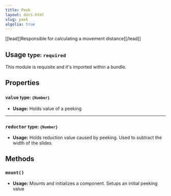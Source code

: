 ```yaml
---
title: Peek
layout: docs.html
slug: peek
algolia: true
---
```


[[lead]]Responsible for calculating a movement distance[[/lead]]

## Usage <small>type: `required`</small>

This module is requisite and it's imported within a bundle.

## Properties

### `value` <small>type: `{Number}`</small>

- **Usage:** Holds value of a peeking

---

### `reductor` <small>type: `{Number}`</small>

- **Usage:** Holds reduction value caused by peeking. Used to subtract the width of the slides

## Methods

### `mount()`

- **Usage:** Mounts and initializes a component. Setups an initial peeking value